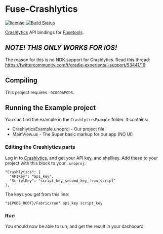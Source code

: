 # Fuse-Crashlytics
[![license](https://img.shields.io/github/license/bolav/fuse-crashlytics.svg?maxAge=2592000)](https://github.com/bolav/fuse-crashlytics/blob/master/LICENSE)
[![Build Status](https://travis-ci.org/bolav/fuse-crashlytics.svg?branch=master)](https://travis-ci.org/bolav/fuse-crashlytics)

[Crashlytics](http://try.crashlytics.com/) API bindings for [Fusetools](http://www.fusetools.com).

## *NOTE! THIS ONLY WORKS FOR iOS!*

The reason for this is no NDK support for Crashlytics. Read this thread: https://twittercommunity.com/t/gradle-experiental-support/53441/16

## Compiling

This project requires `-DCOCOAPODS`.

## Running the Example project

You can find the example in the `CrashlyticsExample` folder. It contains:

- CrashlyticsExample.unoproj - Our project file
- MainView.ux - The Super basic markup for our app (NO UI)

### Editing the Crashlytics parts

Log in to [Crashlytics](https://fabric.io/kits/ios/crashlytics/install), and get your API key, and shellkey. Add these to your project with this block to your `.unoproj`:

    "Crashlytics": {
      "APIKey": "api_key",
      "ScriptKey": "script_key_second_key_from_script"
    },

The keys you get from this line:

    "${PODS_ROOT}/Fabric/run" api_key script_key


### Run

You should now be able to run, and get the result in your dashboard.
